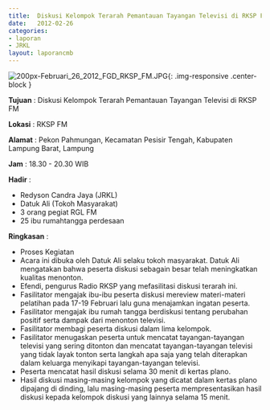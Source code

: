 ```yaml
---	
title: 	Diskusi Kelompok Terarah Pemantauan Tayangan Televisi di RKSP FM
date: 	2012-02-26
categories:	
- laporan	
- JRKL	
layout: laporancmb	
---	
```

	
![200px-Februari_26_2012_FGD_RKSP_FM.JPG](/uploads/200px-Februari_26_2012_FGD_RKSP_FM.JPG){: .img-responsive .center-block }	
	
**Tujuan** :	Diskusi Kelompok Terarah Pemantauan Tayangan Televisi di RKSP FM
	
**Lokasi** :	RKSP FM
	
**Alamat** : 	Pekon Pahmungan, Kecamatan Pesisir Tengah, Kabupaten Lampung Barat, Lampung
	
**Jam** :	18.30 - 20.30 WIB
	
**Hadir** :	
*	Redyson Candra Jaya (JRKL)
*	Datuk Ali (Tokoh Masyarakat)
*	3 orang pegiat RGL FM
*	25 ibu rumahtangga perdesaan

**Ringkasan** :
*	Proses Kegiatan
*	Acara ini dibuka oleh Datuk Ali selaku tokoh masyarakat. Datuk Ali mengatakan bahwa peserta diskusi sebagain besar telah meningkatkan kualitas menonton.
*	Efendi, pengurus Radio RKSP yang mefasilitasi diskusi terarah ini.
*	Fasilitator mengajak ibu-ibu peserta diskusi mereview materi-materi pelatihan pada 17-19 Februari lalu guna menajamkan ingatan peserta.
*	Fasilitator mengajak ibu rumah tangga berdiskusi tentang perubahan positif serta dampak dari menonton televisi.
*	Fasilitator membagi peserta diskusi dalam lima kelompok.
*	Fasilitator menugaskan peserta untuk mencatat tayangan-tayangan televisi yang sering ditonton dan mencatat tayangan-tayangan televisi yang tidak layak tonton serta langkah apa saja yang telah diterapkan dalam keluarga menyikapi tayangan-tayangan televisi.
*	Peserta mencatat hasil diskusi selama 30 menit di kertas plano.
*	Hasil diskusi masing-masing kelompok yang dicatat dalam kertas plano dipajang di dinding, lalu masing-masing peserta mempresentasikan hasil diskusi kepada kelompok diskusi yang lainnya selama 15 menit.

